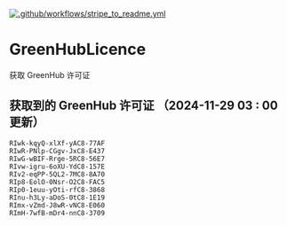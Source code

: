 [![.github/workflows/stripe_to_readme.yml](https://github.com/zjx-kimi/GreenHubLicence/actions/workflows/stripe_to_readme.yml/badge.svg)](https://github.com/zjx-kimi/GreenHubLicence/actions/workflows/stripe_to_readme.yml)
# GreenHubLicence
获取 GreenHub 许可证
## 获取到的 GreenHub 许可证 （2024-11-29 03 : 00 更新）
```
RIwk-kqyQ-xlXf-yAC8-77AF
RIwR-PNlp-CGgv-JxC8-E437
RIwG-wBIF-Rrge-5RC8-56E7
RIvw-igru-6oXU-YdC8-157E
RIv2-eqPP-5QL2-7MC8-8A70
RIp8-EolO-0Nsr-O2C8-FAC5
RIp0-1euu-yOti-rfC8-3868
RInu-h3Ly-aDoS-0tC8-1E19
RImx-vZmd-J8wR-vNC8-E060
RImH-7wfB-mDr4-nnC8-3709
```
